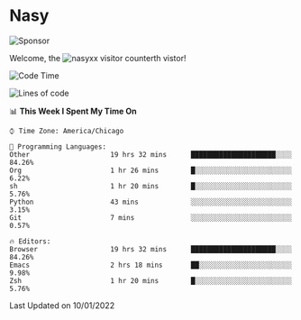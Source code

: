 # Nasy

<!--
<p align="center">
<img height="200" src="https://github-readme-stats.vercel.app/api?username=nasyxx&count_private=true&show_icons=true&theme=dracula&include_all_commits=true"/>
<img height="200" src="https://github-readme-stats.vercel.app/api/top-langs/?username=nasyxx&theme=dracula&hide=html,jupyter+notebook&count_private=true&show_icons=true"/>
</p>

  
----------------
-->

![Sponsor](https://img.shields.io/static/v1.svg?label=Sponsor&message=%E2%9D%A4&logo=GitHub&style=flat&color=pink)
 
Welcome, the ![nasyxx visitor counter](https://count.getloli.com/get/@nasyxx?theme=rule34)th vistor!
 
<!--START_SECTION:waka-->
![Code Time](http://img.shields.io/badge/Code%20Time-1%2C706%20hrs%2057%20mins-blue)

![Lines of code](https://img.shields.io/badge/From%20Hello%20World%20I%27ve%20Written-5%20Million%20lines%20of%20code-blue)

📊 **This Week I Spent My Time On** 

```text
⌚︎ Time Zone: America/Chicago

💬 Programming Languages: 
Other                    19 hrs 32 mins      █████████████████████░░░░   84.26% 
Org                      1 hr 26 mins        █░░░░░░░░░░░░░░░░░░░░░░░░   6.22% 
sh                       1 hr 20 mins        █░░░░░░░░░░░░░░░░░░░░░░░░   5.76% 
Python                   43 mins             ░░░░░░░░░░░░░░░░░░░░░░░░░   3.15% 
Git                      7 mins              ░░░░░░░░░░░░░░░░░░░░░░░░░   0.57%

🔥 Editors: 
Browser                  19 hrs 32 mins      █████████████████████░░░░   84.26% 
Emacs                    2 hrs 18 mins       ██░░░░░░░░░░░░░░░░░░░░░░░   9.98% 
Zsh                      1 hr 20 mins        █░░░░░░░░░░░░░░░░░░░░░░░░   5.76%

```


 Last Updated on 10/01/2022
<!--END_SECTION:waka-->

<!-- ![visitors](https://visitor-badge.laobi.icu/badge?page_id=nasyxx.nasyxx) -->
